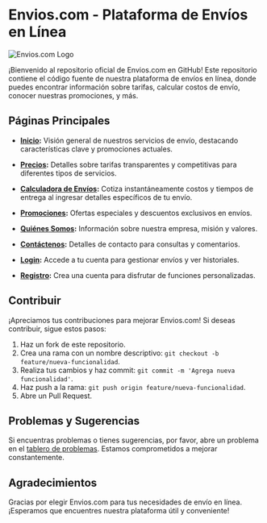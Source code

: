 # Envios.com - Plataforma de Envíos en Línea

![Envios.com Logo](./assets/logo.png)

¡Bienvenido al repositorio oficial de Envios.com en GitHub! Este repositorio contiene el código fuente de nuestra plataforma de envíos en línea, donde puedes encontrar información sobre tarifas, calcular costos de envío, conocer nuestras promociones, y más.

## Páginas Principales

- **[Inicio](./inicio.html):** Visión general de nuestros servicios de envío, destacando características clave y promociones actuales.

- **[Precios](./precios.html):** Detalles sobre tarifas transparentes y competitivas para diferentes tipos de servicios.

- **[Calculadora de Envíos](./calculadora.html):** Cotiza instantáneamente costos y tiempos de entrega al ingresar detalles específicos de tu envío.

- **[Promociones](./promociones.html):** Ofertas especiales y descuentos exclusivos en envíos.

- **[Quiénes Somos](./quienes_somos.html):** Información sobre nuestra empresa, misión y valores.

- **[Contáctenos](./contactenos.html):** Detalles de contacto para consultas y comentarios.

- **[Login](./login.html):** Accede a tu cuenta para gestionar envíos y ver historiales.

- **[Registro](./registro.html):** Crea una cuenta para disfrutar de funciones personalizadas.

## Contribuir

¡Apreciamos tus contribuciones para mejorar Envios.com! Si deseas contribuir, sigue estos pasos:

1. Haz un fork de este repositorio.
2. Crea una rama con un nombre descriptivo: `git checkout -b feature/nueva-funcionalidad`.
3. Realiza tus cambios y haz commit: `git commit -m 'Agrega nueva funcionalidad'`.
4. Haz push a la rama: `git push origin feature/nueva-funcionalidad`.
5. Abre un Pull Request.

## Problemas y Sugerencias

Si encuentras problemas o tienes sugerencias, por favor, abre un problema en el [tablero de problemas](../../issues). Estamos comprometidos a mejorar constantemente.

## Agradecimientos

Gracias por elegir Envios.com para tus necesidades de envío en línea. ¡Esperamos que encuentres nuestra plataforma útil y conveniente!
